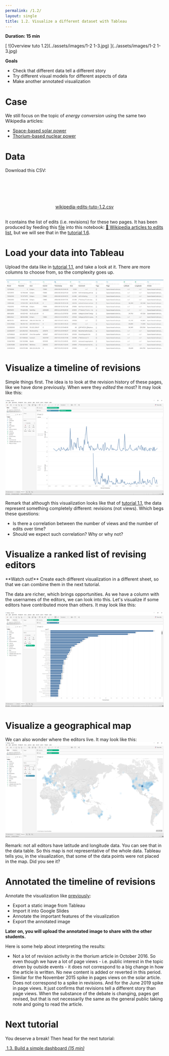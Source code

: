 ```yaml
---
permalink: /1.2/
layout: single
title: 1.2. Visualize a different dataset with Tableau
---
```


**Duration: 15 min**

[
	![Overview tuto 1.2](../assets/images/1-2 1-3.jpg)
](../assets/images/1-2 1-3.jpg)

**Goals**
* Check that different data tell a different story
* Try different visual models for different aspects of data
* Make another annotated visualization

# Case

We still focus on the topic of *energy conversion* using the same two Wikipedia articles:
* [Space-based solar power](https://en.wikipedia.org/wiki/Space-based_solar_power)
* [Thorium-based nuclear power](https://en.wikipedia.org/wiki/Thorium-based_nuclear_power)

# Data

Download this CSV:

<center><a href="../assets/data/1-2/wikipedia-edits-tuto-1.2.csv">
	<i class="fas fa-file-csv" style="font-size:5em"></i><br>
	wikipedia-edits-tuto-1.2.csv
</a><br><br></center>

It contains the list of edits (i.e. revisions) for these two pages. It has been produced by feeding this [<i class="fas fa-file-csv"></i> file](../assets/data/1-2/wikipedia-articles-tuto-1.2.csv) into this notebook: [🍹&nbsp;Wikipedia articles to edits list](https://colab.research.google.com/github/jacomyma/mapping-controversies/blob/main/notebooks/Wikipedia_articles_to_edits_list.ipynb), but we will see that in the [tutorial 1.6](../1.6/).

# Load your data into Tableau

Upload the data like in [tutorial 1.1](../1.1/), and take a look at it. There are more columns to choose from, so the complexity goes up.

[
	![Data table](../assets/images/1-2/data-table.png)
](../assets/images/1-2/data-table.png)

# Visualize a timeline of revisions

Simple things first. The idea is to look at the revision history of these pages, like we have done previously. When were they *edited* the most? It may look like this:

[
	![Timeline of revisions](../assets/images/1-2/tableau-timelime-revisions-2.png)
](../assets/images/1-2/tableau-timelime-revisions-2.png)

Remark that although this visualization looks like that of [tutorial 1.1](../1.1/), the data represent something completely different: revisions (not views). Which begs these questions:
* Is there a correlation between the number of views and the number of edits over time?
* Should we expect such correlation? Why or why not?

# Visualize a ranked list of revising editors 

<div class="notice">**Watch out!** Create each different visualization in a different sheet, so that we can combine them in the next tutorial.</div>

The data are richer, which brings opportunities. As we have a column with the usernames of the editors, we can look into this. Let's visualize if some editors have contributed more than others. It may look like this:

[
	![Ranked editors](../assets/images/1-2/tableau-ranked-list-editors.png)
](../assets/images/1-2/tableau-ranked-list-editors.png)


# Visualize a geographical map

We can also wonder where the editors live. It may look like this:
[
	![Map](../assets/images/1-2/tableau-geographical-map.png)
](../assets/images/1-2/tableau-geographical-map.png)

Remark: not all editors have latitude and longitude data. You can see that in the data table. So this map is not representative of the whole data. Tableau tells you, in the visualization, that some of the data points were not placed in the map. Did you see it?

# Annotated the timeline of revisions

Annotate the visualization like [previously](../1.1/):
* Export a static image from Tableau
* Import it into Google Slides
* Annotate the important features of the visualization
* Export the annotated image

**Later on, you will upload the annotated image to share with the other students.**

Here is some help about interpreting the results:
- Not a lot of revision activity in the thorium article in October 2016. So even though we have a lot of page views - i.e. public interest in the topic driven by outside events - it does not correspond to a big change in how the article is written. No new content is added or reverted in this period.
- Similar for the November 2015 spike in pages views on the solar article. Does not correspond to a spike in revisions. And for the June 2019 spike in page views. It just confirms that revisions tell a different story than page views.  When the substance of the debate is changing, pages get revised, but that is not necessarily the same as the general public taking note and going to read the article.

# Next tutorial

You deserve a break! Then head for the next tutorial:

[<i class="fas fa-forward"></i>&nbsp;1.3. Build a simple dashboard *(15 min)*](../1.3/)

